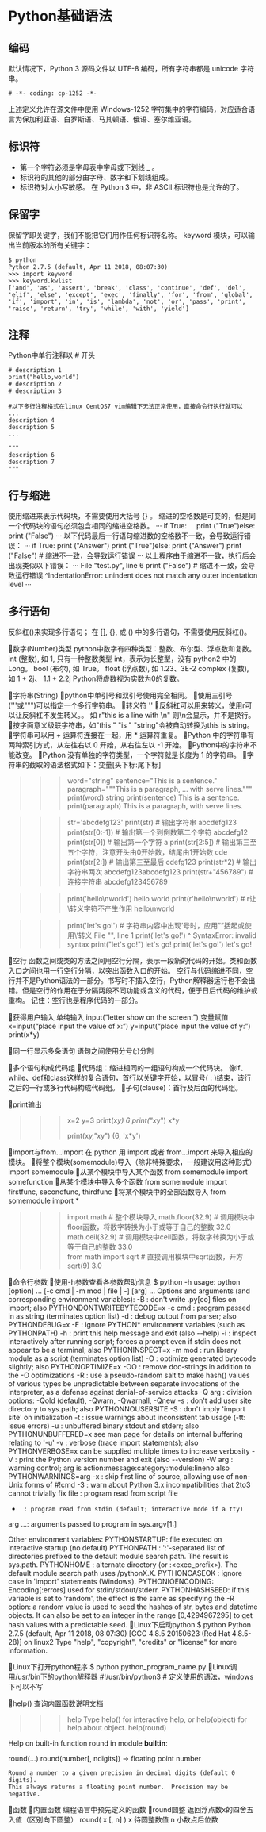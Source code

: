 # Python基础语法
## 编码
默认情况下，Python 3 源码文件以 UTF-8 编码，所有字符串都是 unicode 字符串。
```
# -*- coding: cp-1252 -*-
```
上述定义允许在源文件中使用 Windows-1252 字符集中的字符编码，对应适合语言为保加利亚语、白罗斯语、马其顿语、俄语、塞尔维亚语。

## 标识符
* 第一个字符必须是字母表中字母或下划线 _ 。
* 标识符的其他的部分由字母、数字和下划线组成。
* 标识符对大小写敏感。
在 Python 3 中，非 ASCII 标识符也是允许的了。

## 保留字
保留字即关键字，我们不能把它们用作任何标识符名称。
keyword 模块，可以输出当前版本的所有关键字：
```
$ python
Python 2.7.5 (default, Apr 11 2018, 08:07:30) 
>>> import keyword
>>> keyword.kwlist
['and', 'as', 'assert', 'break', 'class', 'continue', 'def', 'del', 'elif', 'else', 'except', 'exec', 'finally', 'for', 'from', 'global', 'if', 'import', 'in', 'is', 'lambda', 'not', 'or', 'pass', 'print', 'raise', 'return', 'try', 'while', 'with', 'yield']
```
## 注释
Python中单行注释以 # 开头
```
# description 1
print("hello,world")
# description 2
# description 3

#以下多行注释格式在linux CentOS7 vim编辑下无法正常使用，直接命令行执行就可以
...
description 4
description 5
...

"""
description 6
description 7
"""
```

## 行与缩进
使用缩进来表示代码块，不需要使用大括号 {} 。
缩进的空格数是可变的，但是同一个代码块的语句必须包含相同的缩进空格数。
···
if True:
    print ("True")else:
    print ("False")
···
以下代码最后一行语句缩进数的空格数不一致，会导致运行错误：
···
if True:
    print ("Answer")
    print ("True")else:
    print ("Answer")
  print ("False")    # 缩进不一致，会导致运行错误
···
以上程序由于缩进不一致，执行后会出现类似以下错误：
···
 File "test.py", line 6
    print ("False")    # 缩进不一致，会导致运行错误
                                      ^IndentationError: unindent does not match any outer indentation level
···
## 多行语句
反斜杠(\)来实现多行语句；
在 [], {}, 或 () 中的多行语句，不需要使用反斜杠(\)。

数字(Number)类型
python中数字有四种类型：整数、布尔型、浮点数和复数。
int (整数), 如 1, 只有一种整数类型 int，表示为长整型，没有 python2 中的 Long。
bool (布尔), 如 True。
float (浮点数), 如 1.23、3E-2
complex (复数), 如 1 + 2j、 1.1 + 2.2j
Python将虚数视为实数为0的复数。

字符串(String)
python中单引号和双引号使用完全相同。
使用三引号('''或""")可以指定一个多行字符串。
转义符 '\'
反斜杠可以用来转义，使用r可以让反斜杠不发生转义。。 如 r"this is a line with \n" 则\n会显示，并不是换行。
按字面意义级联字符串，如"this " "is " "string"会被自动转换为this is string。
字符串可以用 + 运算符连接在一起，用 * 运算符重复。
Python 中的字符串有两种索引方式，从左往右以 0 开始，从右往左以 -1 开始。
Python中的字符串不能改变。
Python 没有单独的字符类型，一个字符就是长度为 1 的字符串。
字符串的截取的语法格式如下：变量[头下标:尾下标]

>>> word="string"
>>> sentence="This is a sentence."
>>> paragraph="""This is a paragraph,
... with serve lines."""
>>> print(word)
string
>>> print(sentence)
This is a sentence.
>>> print(paragraph)
This is a paragraph,
with serve lines.
>>> 

>>> str='abcdefg123'
>>> print(str)			# 输出字符串
abcdefg123
>>> print(str[0:-1])		# 输出第一个到倒数第二个字符
abcdefg12
>>> print(str[0])		# 输出第一个字符
a
>>> print(str[2:5])		# 输出第三至五个字符，注意开头由0开始数，结尾由1开始数
cde
>>> print(str[2:])		# 输出第三至最后
cdefg123
>>> print(str*2)		# 输出字符串两次
abcdefg123abcdefg123
>>> print(str+"456789")	# 连接字符串
abcdefg123456789

>>> print('hello\nworld')
hello
world
>>> print(r'hello\nworld')	# r让\转义字符不产生作用
hello\nworld
>>> 

>>> print('let's go!')			# 字符串内容中出现’号时，应用””括起或使用\’转义
  File "<stdin>", line 1
    print('let's go!')
               ^
SyntaxError: invalid syntax
>>> print("let's go!")
let's go!
>>> print('let\'s go!')
let's go!
>>> 

空行
函数之间或类的方法之间用空行分隔，表示一段新的代码的开始。类和函数入口之间也用一行空行分隔，以突出函数入口的开始。
空行与代码缩进不同，空行并不是Python语法的一部分。书写时不插入空行，Python解释器运行也不会出错。但是空行的作用在于分隔两段不同功能或含义的代码，便于日后代码的维护或重构。
记住：空行也是程序代码的一部分。

获得用户输入
单纯输入
input(“letter show on the screen:”)
变量赋值
x=input(“place input the value of x:”)
y=input(“place input the value of y:”)
print(x*y)
   

同一行显示多条语句
语句之间使用分号(;)分割

多个语句构成代码组
代码组：缩进相同的一组语句构成一个代码块。
像if、while、def和class这样的复合语句，首行以关键字开始，以冒号( : )结束，该行之后的一行或多行代码构成代码组。
子句(clause)：首行及后面的代码组。

print输出
>>> x=2
>>> y=3
>>> print(x*y)
6
>>> print("x*y")
x*y
>>> 
>>> print(x*y,"x*y")
(6, 'x*y')

import与from...import
在 python 用 import 或者 from...import 来导入相应的模块。
将整个模块(somemodule)导入（除非特殊要求，一般建议用这种形式）
import somemodule
从某个模块中导入某个函数
from somemodule import somefunction
从某个模块中导入多个函数 
from somemodule import firstfunc, secondfunc, thirdfunc
将某个模块中的全部函数导入
from somemodule import *

>>> import math			# 整个模块导入
>>> math.floor(32.9)		# 调用模块中floor函数，将数字转换为小于或等于自己的整数
32.0
>>> math.ceil(32.9)			# 调用模块中ceil函数，将数字转换为小于或等于自己的整数
33.0						
>>> from math import sqrt	# 直接调用模块中sqrt函数，开方
>>> sqrt(9)
3.0
>>> 

命令行参数
使用-h参数查看各参数帮助信息
$ python -h
usage: python [option] ... [-c cmd | -m mod | file | -] [arg] ...
Options and arguments (and corresponding environment variables):
-B     : don't write .py[co] files on import; also PYTHONDONTWRITEBYTECODE=x
-c cmd : program passed in as string (terminates option list)
-d     : debug output from parser; also PYTHONDEBUG=x
-E     : ignore PYTHON* environment variables (such as PYTHONPATH)
-h     : print this help message and exit (also --help)
-i     : inspect interactively after running script; forces a prompt even
         if stdin does not appear to be a terminal; also PYTHONINSPECT=x
-m mod : run library module as a script (terminates option list)
-O     : optimize generated bytecode slightly; also PYTHONOPTIMIZE=x
-OO    : remove doc-strings in addition to the -O optimizations
-R     : use a pseudo-random salt to make hash() values of various types be
         unpredictable between separate invocations of the interpreter, as
         a defense against denial-of-service attacks
-Q arg : division options: -Qold (default), -Qwarn, -Qwarnall, -Qnew
-s     : don't add user site directory to sys.path; also PYTHONNOUSERSITE
-S     : don't imply 'import site' on initialization
-t     : issue warnings about inconsistent tab usage (-tt: issue errors)
-u     : unbuffered binary stdout and stderr; also PYTHONUNBUFFERED=x
         see man page for details on internal buffering relating to '-u'
-v     : verbose (trace import statements); also PYTHONVERBOSE=x
         can be supplied multiple times to increase verbosity
-V     : print the Python version number and exit (also --version)
-W arg : warning control; arg is action:message:category:module:lineno
         also PYTHONWARNINGS=arg
-x     : skip first line of source, allowing use of non-Unix forms of #!cmd
-3     : warn about Python 3.x incompatibilities that 2to3 cannot trivially fix
file   : program read from script file
-      : program read from stdin (default; interactive mode if a tty)
arg ...: arguments passed to program in sys.argv[1:]

Other environment variables:
PYTHONSTARTUP: file executed on interactive startup (no default)
PYTHONPATH   : ':'-separated list of directories prefixed to the
               default module search path.  The result is sys.path.
PYTHONHOME   : alternate <prefix> directory (or <prefix>:<exec_prefix>).
               The default module search path uses <prefix>/pythonX.X.
PYTHONCASEOK : ignore case in 'import' statements (Windows).
PYTHONIOENCODING: Encoding[:errors] used for stdin/stdout/stderr.
PYTHONHASHSEED: if this variable is set to 'random', the effect is the same
   as specifying the -R option: a random value is used to seed the hashes of
   str, bytes and datetime objects.  It can also be set to an integer
   in the range [0,4294967295] to get hash values with a predictable seed.
Linux下启动python
$ python
Python 2.7.5 (default, Apr 11 2018, 08:07:30) 
[GCC 4.8.5 20150623 (Red Hat 4.8.5-28)] on linux2
Type "help", "copyright", "credits" or "license" for more information.
>>> 
Linux下打开python程序
$ python python_program_name.py 
Linux调用/usr/bin下的python解释器
#!/usr/bin/python3  # 定义使用的语法，windows下可以不写


help() 查询内置函数说明文档
>>> help
Type help() for interactive help, or help(object) for help about object.
>>> help(round)

Help on built-in function round in module __builtin__:

round(...)
    round(number[, ndigits]) -> floating point number
    
    Round a number to a given precision in decimal digits (default 0 digits).
    This always returns a floating point number.  Precision may be negative.

函数
内置函数
编程语言中预先定义的函数
round圆整
返回浮点数x的四舍五入值（区别向下圆整）
round( x [, n] )
x 待圆整数值
n 小数点后位数
